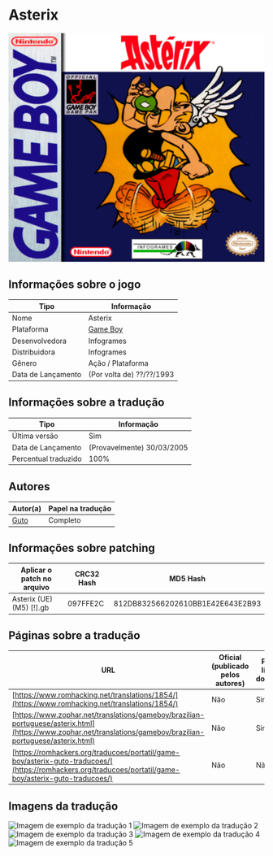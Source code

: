 # Asterix

![Capa traduzida de Asterix](capa.jpg)

## Informações sobre o jogo

| Tipo | Informação |
| ----------- | ----------- |
| Nome | Asterix |
| Plataforma | [Game Boy](../) |
| Desenvolvedora | Infogrames |
| Distribuidora | Infogrames |
| Gênero | Ação / Plataforma |
| Data de Lançamento | (Por volta de) ??/??/1993 |

## Informações sobre a tradução

| Tipo | Informação |
| ----------- | ----------- |
| Última versão | Sim |
| Data de Lançamento | (Provavelmente) 30/03/2005 |
| Percentual traduzido | 100% |

## Autores

| Autor(a) | Papel na tradução |
| ----------- | ----------- |
| [Guto](../../../autores/guto/) | Completo |

## Informações sobre patching

| Aplicar o patch no arquivo | CRC32 Hash | MD5 Hash |
| ----------- | ----------- | ----------- |
| Asterix \(UE\) \(M5\) \[\!\]\.gb | 097FFE2C | 812DB832566202610BB1E42E643E2B93 |

## Páginas sobre a tradução

| URL | Oficial (publicado pelos autores) | Possuí link de download |
| ----------- | ----------- | ----------- |
| [https://www.romhacking.net/translations/1854/](https://www.romhacking.net/translations/1854/) | Não | Sim |
| [https://www.zophar.net/translations/gameboy/brazilian-portuguese/asterix.html](https://www.zophar.net/translations/gameboy/brazilian-portuguese/asterix.html) | Não | Sim |
| [https://romhackers.org/traducoes/portatil/game-boy/asterix-guto-traducoes/](https://romhackers.org/traducoes/portatil/game-boy/asterix-guto-traducoes/) | Não | Não |

## Imagens da tradução

![Imagem de exemplo da tradução 1](1.png)
![Imagem de exemplo da tradução 2](2.png)
![Imagem de exemplo da tradução 3](3.png)
![Imagem de exemplo da tradução 4](4.png)
![Imagem de exemplo da tradução 5](5.png)